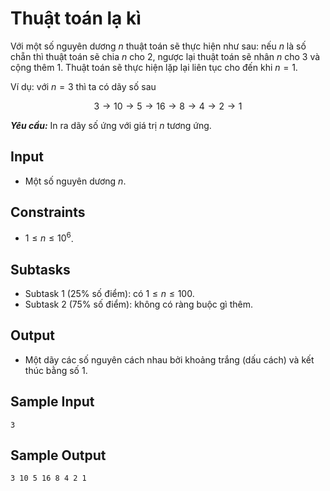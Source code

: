 # Thuật toán lạ kì

Với một số nguyên dương $n$ thuật toán sẽ thực hiện như sau: nếu $n$ là số chẵn thì thuật toán sẽ chia $n$ cho $2$, ngược lại thuật toán sẽ nhân $n$ cho $3$ và cộng thêm $1$. Thuật toán sẽ thực hiện lặp lại liên tục cho đến khi $n = 1$.

Ví dụ: với $n = 3$ thì ta có dãy số sau

$$3 \to 10 \to 5 \to 16 \to 8 \to 4 \to 2 \to 1$$

***Yêu cầu:*** In ra dãy số ứng với giá trị $n$ tương ứng.

## Input

- Một số nguyên dương $n$.

## Constraints

- $1 \le n \le 10^6$.

## Subtasks

- Subtask $1$ ($25\%$ số điểm): có $1 \le n \le 100$.
- Subtask $2$ ($75\%$ số điểm): không có ràng buộc gì thêm.

## Output

- Một dãy các số nguyên cách nhau bởi khoảng trắng (dấu cách) và kết thúc bằng số $1$.

## Sample Input

```
3
```

## Sample Output

```
3 10 5 16 8 4 2 1
```